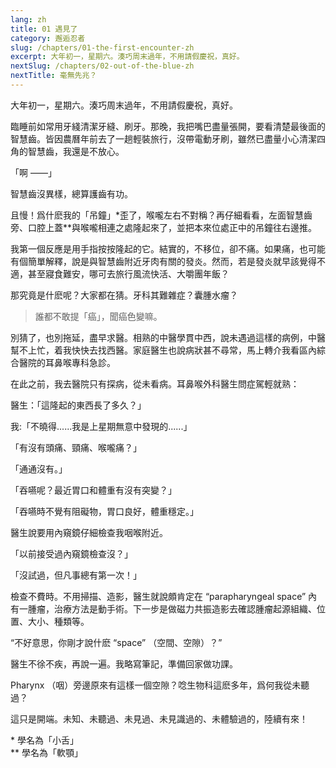 ```yaml
---
lang: zh
title: 01 遇見了
category: 邂逅忍者
slug: /chapters/01-the-first-encounter-zh
excerpt: 大年初一，星期六。湊巧周末過年，不用請假慶祝，真好。
nextSlug: /chapters/02-out-of-the-blue-zh
nextTitle: 毫無先兆？
---
```


<p class="cn">大年初一，星期六。湊巧周末過年，不用請假慶祝，真好。

<p class="cn">臨睡前如常用牙綫清潔牙縫、刷牙。那晚，我把嘴巴盡量張開，要看清楚最後面的智慧齒。皆因農曆年前去了一趟輕裝旅行，沒帶電動牙刷，雖然已盡量小心清潔四角的智慧齒，我還是不放心。

<p class="cn">「啊 ——」

<p class="cn">智慧齒沒異樣，總算護齒有功。

<p class="cn">且慢！爲什麽我的「吊鐘」*歪了，喉嚨左右不對稱？再仔細看看，左面智慧齒旁、口腔上蓋**與喉嚨相連之處隆起來了，並把本來位處正中的吊鐘往右邊推。

<p class="cn">我第一個反應是用手指按按隆起的它。結實的，不移位，卻不痛。如果痛，也可能有個簡單解釋，說是與智慧齒附近牙肉有關的發炎。然而，若是發炎就早該覺得不適，甚至寢食難安，哪可去旅行風流快活、大嚼團年飯？

<p class="cn">那究竟是什麽呢？大家都在猜。牙科其難雜症？囊腫水瘤？

<blockquote class="cn">誰都不敢提「癌」，聞癌色變嘛。</blockquote>

<p class="cn">別猜了，也別拖延，盡早求醫。相熟的中醫學貫中西，說未遇過這樣的病例，中醫幫不上忙，着我快快去找西醫。家庭醫生也說病狀甚不尋常，馬上轉介我看區內綜合醫院的耳鼻喉專科急診。

<p class="cn">在此之前，我去醫院只有探病，從未看病。耳鼻喉外科醫生問症駕輕就熟：

<p class="cn">醫生：「這隆起的東西長了多久？」
<p class="cn">我:「不曉得......我是上星期無意中發現的......」

<p class="cn">「有沒有頭痛、頸痛、喉嚨痛？」
<p class="cn">「通通沒有。」

<p class="cn">「吞嚥呢？最近胃口和體重有沒有突變？」
<p class="cn">「吞嚥時不覺有阻礙物，胃口良好，體重穩定。」

<p class="cn">醫生說要用內窺鏡仔細檢查我咽喉附近。

<p class="cn">「以前接受過內窺鏡檢查沒？」
<p class="cn">「沒試過，但凡事總有第一次！」

<p class="cn">檢查不費時。不用掃描、造影，醫生就說頗肯定在 “parapharyngeal space” 內有一腫瘤，治療方法是動手術。下一步是做磁力共振造影去確認腫瘤起源組織、位置、大小、種類等。

<q class="cn">不好意思，你剛才說什麽 “space” （空間、空隙）？

<p class="cn">醫生不徐不疾，再說一遍。我略寫筆記，準備回家做功課。

<p class="cn">Pharynx （咽）旁邊原來有這樣一個空隙？唸生物科這麽多年，爲何我從未聽過？

<p class="cn">這只是開端。未知、未聽過、未見過、未見識過的、未體驗過的，陸續有來！

<p class="cn secondary">* 學名為「小舌」<br>
** 學名為「軟顎」